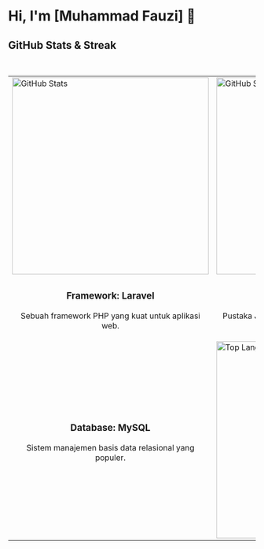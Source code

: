 # Hi, I'm [Muhammad Fauzi] 👋

## GitHub Stats & Streak

<div align="center">
  <table>
    <tr>
      <!-- Kotak yang sudah ada untuk GitHub Stats & Streak -->
      <td>
        <img src="https://github-readme-stats.vercel.app/api?username=Muhammadfauzi96&show_icons=true&theme=radical" alt="GitHub Stats" width="400">
      </td>
      <td>
        <img src="https://github-readme-streak-stats.herokuapp.com/?user=Muhammadfauzi96&theme=radical" alt="GitHub Streak" width="400">
      </td>
    </tr>
    <tr>
      <!-- Kotak tambahan untuk Laravel, React, MySQL -->
      <td align="center">
        <h3>Framework: Laravel</h3>
        <p>Sebuah framework PHP yang kuat untuk aplikasi web.</p>
      </td>
      <td align="center">
        <h3>Framework: React</h3>
        <p>Pustaka JavaScript untuk membangun antarmuka pengguna.</p>
      </td>
    </tr>
    <tr>
      <td align="center">
        <h3>Database: MySQL</h3>
        <p>Sistem manajemen basis data relasional yang populer.</p>
      </td>
      <td>
        <img src="https://github-readme-stats.vercel.app/api/top-langs/?username=Muhammadfauzi96&layout=compact&theme=radical" alt="Top Languages" width="400">
      </td>
    </tr>
  </table>
</div>
